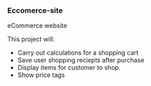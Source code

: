 ### Eccomerce-site
eCommerce website

This project will:
- Carry out calculations for a shopping cart
- Save user shopping reciepts after purchase
- Display items for customer to shop.
- Show price tags

